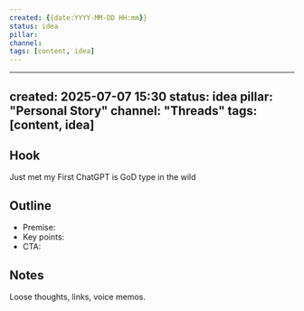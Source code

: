 ```yaml
---
created: {{date:YYYY-MM-DD HH:mm}}
status: idea
pillar: 
channel: 
tags: [content, idea]
---
```


---
created: 2025-07-07 15:30
status: idea
pillar: "Personal Story"
channel: "Threads"
tags: [content, idea]
---

## Hook  
Just met my First ChatGPT is GoD type in the wild

## Outline  
- Premise:  
- Key points:  
- CTA:  

## Notes  
Loose thoughts, links, voice memos.
